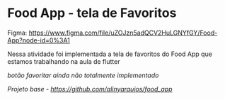 # Food App - tela de Favoritos

Figma: https://www.figma.com/file/uZOJzn5adQCV2HuLGNYfGY/Food-App?node-id=0%3A1

Nessa atividade foi implementada a tela de favoritos do Food App que estamos trabalhando na aula de flutter

*botão favoritar ainda não totalmente implementado*

*Projeto base - https://github.com/alinyaraujos/food_app*
